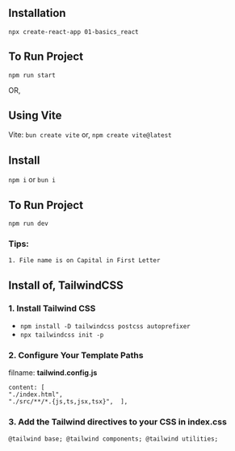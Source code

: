 ## Installation

`npx create-react-app 01-basics_react`

## To Run Project
`npm run start`

OR,

## Using Vite
Vite: `bun create vite` or, `npm create vite@latest`

## Install
`npm i` or  `bun i`

## To Run Project
`npm run dev`

### Tips:

``1. File name is on Capital in First Letter``

## Install of, TailwindCSS


### 1. Install Tailwind CSS
   - `npm install -D tailwindcss postcss autoprefixer`
   - `npx tailwindcss init -p`


### 2. Configure Your Template Paths

filname: **tailwind.config.js**

    content: [
    "./index.html",
    "./src/**/*.{js,ts,jsx,tsx}",  ],
  
### 3. Add the Tailwind directives to your CSS in index.css
`
@tailwind base;
@tailwind components;
@tailwind utilities;
`